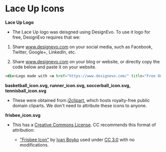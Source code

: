 # Lace Up Icons

**Lace Up Logo**

* The Lace Up logo was deisgned using DesignEvo. To use it logo for free, DesignEvo requires that we:

1. Share www.designevo.com on your social media, such as Facebook, Twitter, Google+, LinkedIn, etc.

2. Share www.designevo.com on your blog or website, or directly copy the code below and paste it on your website.

```html
<div>Logo made with <a href="https://www.designevo.com/" title="Free Online Logo Maker">DesignEvo</a></div>
```

**basketball_icon.svg, runner_icon.svg, soccerball_icon.svg, tennisball_icon.svg**

* These were obtained from [i2clipart](http://www.i2clipart.com/), which hosts royalty-free public domain cliparts. We don't need to attribute these icons to anyone.

**frisbee_icon.svg**

* This has a [Creative Commons License](https://www.shareicon.net/sport-frisbee-95251). CC recommends this format of attribution:

    * ["Frisbee Icon"](https://www.shareicon.net/sport-frisbee-95251) by [Ivan Boyko](https://www.shareicon.net/author/ivan-boyko) used under [CC 3.0](https://creativecommons.org/licenses/by/3.0/us/) with no modifications.